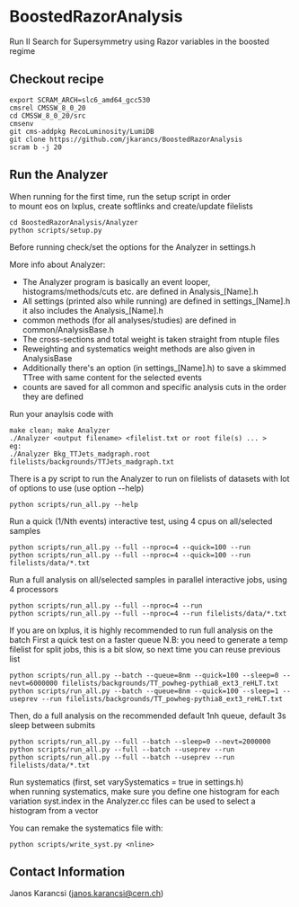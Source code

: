 # BoostedRazorAnalysis
Run II Search for Supersymmetry using Razor variables in the boosted regime

## Checkout recipe

```Shell
export SCRAM_ARCH=slc6_amd64_gcc530
cmsrel CMSSW_8_0_20
cd CMSSW_8_0_20/src
cmsenv
git cms-addpkg RecoLuminosity/LumiDB
git clone https://github.com/jkarancs/BoostedRazorAnalysis
scram b -j 20
```

## Run the Analyzer

When running for the first time, run the setup script in order  
to mount eos on lxplus, create softlinks and create/update filelists
```Shell
cd BoostedRazorAnalysis/Analyzer
python scripts/setup.py
```

Before running check/set the options for the Analyzer in settings.h

More info about Analyzer:
   * The Analyzer program is basically an event looper, histograms/methods/cuts etc. are defined in Analysis_[Name].h
   * All settings (printed also while running) are defined in settings_[Name].h it also includes the Analysis_[Name].h
   * common methods (for all analyses/studies) are defined in common/AnalysisBase.h
   * The cross-sections and total weight is taken straight from ntuple files
   * Reweighting and systematics weight methods are also given in AnalysisBase
   * Additionally there's an option (in settings_[Name].h) to save a skimmed TTree with same content for the selected events
   * counts are saved for all common and specific analysis cuts in the order they are defined

Run your anaylsis code with
```Shell
make clean; make Analyzer
./Analyzer <output filename> <filelist.txt or root file(s) ... >
eg:
./Analyzer Bkg_TTJets_madgraph.root filelists/backgrounds/TTJets_madgraph.txt
```

There is a py script to run the Analyzer to run on filelists of datasets
with lot of options to use (use option --help)
```Shell
python scripts/run_all.py --help
```

Run a quick (1/Nth events) interactive test, using 4 cpus on all/selected samples
```Shell
python scripts/run_all.py --full --nproc=4 --quick=100 --run
python scripts/run_all.py --full --nproc=4 --quick=100 --run filelists/data/*.txt
```

Run a full analysis on all/selected samples in parallel interactive jobs, using 4 processors
```Shell
python scripts/run_all.py --full --nproc=4 --run
python scripts/run_all.py --full --nproc=4 --run filelists/data/*.txt
```

If you are on lxplus, it is highly recommended to run full analysis on the batch
First a quick test on a faster queue
N.B: you need to generate a temp filelist for split jobs, this is a bit slow, so next time you can reuse previous list
```Shell
python scripts/run_all.py --batch --queue=8nm --quick=100 --sleep=0 --nevt=6000000 filelists/backgrounds/TT_powheg-pythia8_ext3_reHLT.txt
python scripts/run_all.py --batch --queue=8nm --quick=100 --sleep=1 --useprev --run filelists/backgrounds/TT_powheg-pythia8_ext3_reHLT.txt
```

Then, do a full analysis on the recommended default 1nh queue, default 3s sleep between submits
```Shell
python scripts/run_all.py --full --batch --sleep=0 --nevt=2000000
python scripts/run_all.py --full --batch --useprev --run
python scripts/run_all.py --full --batch --useprev --run filelists/data/*.txt
```

Run systematics (first, set varySystematics = true in settings.h)  
when running systematics, make sure you define one histogram for each variation
syst.index in the Analyzer.cc files can be used to select a histogram from a vector

You can remake the systematics file with:
```Shell
python scripts/write_syst.py <nline>
```

## Contact Information

Janos Karancsi (janos.karancsi@cern.ch)

